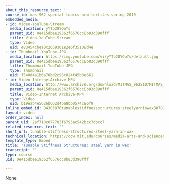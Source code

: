 ```yaml
---
about_this_resource_text: ''
course_id: mas-962-special-topics-new-textiles-spring-2010
embedded_media:
- id: Video-YouTube-Stream
  media_location: yYTp28YQuYs
  parent_uid: 0e415dbee19362f6576cc8b83d390fff
  title: Video-YouTube-Stream
  type: Video
  uid: e83454cbea0c2639301e2e6f35108d4e
- id: Thumbnail-YouTube-JPG
  media_location: https://img.youtube.com/vi/yYTp28YQuYs/default.jpg
  parent_uid: 0e415dbee19362f6576cc8b83d390fff
  title: Thumbnail-YouTube-JPG
  type: Thumbnail
  uid: f540d4a1b6a70bd2c96c024f45b0e661
- id: Video-InternetArchive-MP4
  media_location: http://www.archive.org/download/MITMAS_962S10/MITMAS_962S10assn9_tunable_vid3_300k.mp4
  parent_uid: 0e415dbee19362f6576cc8b83d390fff
  title: Video-Internet Archive-MP4
  type: Video
  uid: b19eab4e5626b662d4ba8bb0574c96f9
inline_embed_id: 84303876tunablestiffnessstructures:steelyarninwax3078973
layout: video
order_index: null
parent_uid: 2ef710c077703f6793ac542bcc7dbcc7
related_resources_text: ''
short_url: tunable-stiffness-structures-steel-yarn-in-wax
technical_location: https://ocw.mit.edu/courses/media-arts-and-sciences/mas-962-special-topics-new-textiles-spring-2010/assignments-and-projects/final-project/final-project-tunable-stiffness-structures/tunable-stiffness-structures-steel-yarn-in-wax
template_type: Embed
title: 'Tunable Stiffness Structures: steel yarn in wax'
transcript: ''
type: course
uid: 0e415dbee19362f6576cc8b83d390fff

---
```

None